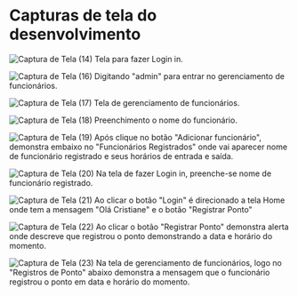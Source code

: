 # Capturas de tela do desenvolvimento

![Captura de Tela (14)](https://github.com/user-attachments/assets/4fc70953-32e8-4383-8c1f-d21ace79fc23)
Tela para fazer Login in.

![Captura de Tela (16)](https://github.com/user-attachments/assets/d8a7df2d-9ebf-48eb-a767-c52add0f6715)
Digitando "admin" para entrar no gerenciamento de funcionários.

![Captura de Tela (17)](https://github.com/user-attachments/assets/2a40439a-4a6c-44e5-b2ca-b3a1e0d084cc)
Tela de gerenciamento de funcionários.

![Captura de Tela (18)](https://github.com/user-attachments/assets/11f29b7a-fe2a-4a34-9058-87d96545e76c)
Preenchimento o nome do funcionário.

![Captura de Tela (19)](https://github.com/user-attachments/assets/a15e0e10-7708-4509-baf4-1966291de18d)
Após clique no botão "Adicionar funcionário", demonstra embaixo no "Funcionários Registrados" onde vai aparecer nome de funcionário registrado e seus horários de entrada e saída.

![Captura de Tela (20)](https://github.com/user-attachments/assets/df0bca1d-7eb8-45e8-9c1f-a583fb1e3e9e)
Na tela de fazer Login in, preenche-se nome de funcionário registrado.


![Captura de Tela (21)](https://github.com/user-attachments/assets/ee262810-bf93-4a17-83ff-5b6586a5c064)
Ao clicar o botão "Login" é direcionado a tela Home onde tem a mensagem "Olá Cristiane" e o botão "Registrar Ponto"

![Captura de Tela (22)](https://github.com/user-attachments/assets/687818df-0531-42c7-9791-c676e4ea7154)
Ao clicar o botão "Registrar Ponto" demonstra alerta onde descreve que registrou o ponto demonstrando a data e horário do momento.

![Captura de Tela (23)](https://github.com/user-attachments/assets/7931b397-8b44-4f24-ab23-fa58fe521518)
Na tela de gerenciamento de funcionários, logo no "Registros de Ponto" abaixo demonstra a mensagem que o funcionário registrou o ponto em data e horário do momento.
